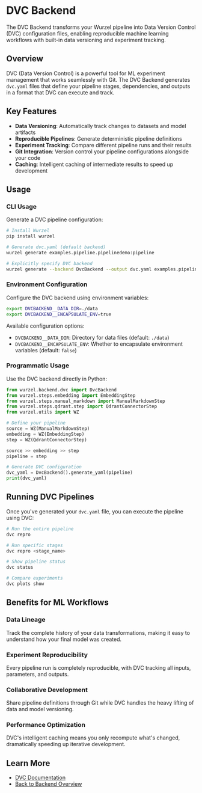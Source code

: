 # DVC Backend

The DVC Backend transforms your Wurzel pipeline into Data Version Control (DVC) configuration files, enabling reproducible machine learning workflows with built-in data versioning and experiment tracking.

## Overview

DVC (Data Version Control) is a powerful tool for ML experiment management that works seamlessly with Git. The DVC Backend generates `dvc.yaml` files that define your pipeline stages, dependencies, and outputs in a format that DVC can execute and track.

## Key Features

- **Data Versioning**: Automatically track changes to datasets and model artifacts
- **Reproducible Pipelines**: Generate deterministic pipeline definitions
- **Experiment Tracking**: Compare different pipeline runs and their results
- **Git Integration**: Version control your pipeline configurations alongside your code
- **Caching**: Intelligent caching of intermediate results to speed up development

## Usage

### CLI Usage

Generate a DVC pipeline configuration:

```bash
# Install Wurzel
pip install wurzel

# Generate dvc.yaml (default backend)
wurzel generate examples.pipeline.pipelinedemo:pipeline

# Explicitly specify DVC backend
wurzel generate --backend DvcBackend --output dvc.yaml examples.pipeline.pipelinedemo:pipeline
```

### Environment Configuration

Configure the DVC backend using environment variables:

```bash
export DVCBACKEND__DATA_DIR=./data
export DVCBACKEND__ENCAPSULATE_ENV=true
```

Available configuration options:

- `DVCBACKEND__DATA_DIR`: Directory for data files (default: `./data`)
- `DVCBACKEND__ENCAPSULATE_ENV`: Whether to encapsulate environment variables (default: `false`)

### Programmatic Usage

Use the DVC backend directly in Python:

```python
from wurzel.backend.dvc import DvcBackend
from wurzel.steps.embedding import EmbeddingStep
from wurzel.steps.manual_markdown import ManualMarkdownStep
from wurzel.steps.qdrant.step import QdrantConnectorStep
from wurzel.utils import WZ

# Define your pipeline
source = WZ(ManualMarkdownStep)
embedding = WZ(EmbeddingStep)
step = WZ(QdrantConnectorStep)

source >> embedding >> step
pipeline = step

# Generate DVC configuration
dvc_yaml = DvcBackend().generate_yaml(pipeline)
print(dvc_yaml)
```

## Running DVC Pipelines

Once you've generated your `dvc.yaml` file, you can execute the pipeline using DVC:

```bash
# Run the entire pipeline
dvc repro

# Run specific stages
dvc repro <stage_name>

# Show pipeline status
dvc status

# Compare experiments
dvc plots show
```

## Benefits for ML Workflows

### Data Lineage

Track the complete history of your data transformations, making it easy to understand how your final model was created.

### Experiment Reproducibility

Every pipeline run is completely reproducible, with DVC tracking all inputs, parameters, and outputs.

### Collaborative Development

Share pipeline definitions through Git while DVC handles the heavy lifting of data and model versioning.

### Performance Optimization

DVC's intelligent caching means you only recompute what's changed, dramatically speeding up iterative development.

## Learn More

- [DVC Documentation](https://dvc.org/doc)
- [Back to Backend Overview](../backends.md)

